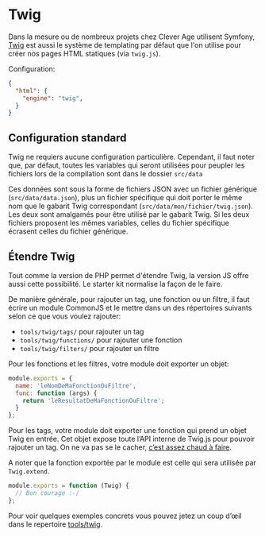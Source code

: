 
Twig
===============================================================================

Dans la mesure ou de nombreux projets chez Clever Age utilisent Symfony,
[Twig](http://twig.sensiolabs.org/) est aussi le système de templating par
défaut que l'on utilise pour créer nos pages HTML statiques (via `twig.js`).

Configuration:
```json
{
  "html": {
    "engine": "twig",
  }
}
```


Configuration standard
-------------------------------------------------------------------------------

Twig ne requiers aucune configuration particulière. Cependant, il faut noter
que, par défaut, toutes les variables qui seront utilisées pour peupler les
fichiers lors de la compilation sont dans le dossier `src/data`

Ces données sont sous la forme de fichiers JSON avec un fichier générique
(`src/data/data.json`), plus un fichier spécifique qui doit porter le même nom
que le gabarit Twig correspondant (`src/data/mon/fichier/twig.json`). Les deux
sont amalgamés pour être utilisé par le gabarit Twig. Si les deux fichiers
proposent les mêmes variables, celles du fichier spécifique écrasent celles du
fichier générique.

Étendre Twig
-------------------------------------------------------------------------------
Tout comme la version de PHP permet d'étendre Twig, la version JS offre aussi
cette possibilité. Le starter kit normalise la façon de le faire.

De manière générale, pour rajouter un tag, une fonction ou un filtre, il faut
écrire un module CommonJS et le mettre dans un des répertoires suivants selon
ce que vous voulez rajouter:

* `tools/twig/tags/` pour rajouter un tag
* `tools/twig/functions/` pour rajouter une fonction
* `tools/twig/filters/` pour rajouter un filtre

Pour les fonctions et les filtres, votre module doit exporter un objet:

```javascript
module.exports = {
  name: 'leNomDeMaFonctionOuFiltre',
  func: function (args) {
    return 'leResultatDeMaFonctionOuFiltre';
  }
};
```

Pour les tags, votre module doit exporter une fonction qui prend un objet Twig
en entrée. Cet objet expose toute l’API interne de Twig.js pour pouvoir rajouter
un tag. On ne va pas se le cacher, [c’est assez chaud à faire](https://github.com/justjohn/twig.js/wiki/Extending-twig.js-With-Custom-Tags).

A noter que la fonction exportée par le module est celle qui sera utilisée par
`Twig.extend`.

```javascript
module.exports = function (Twig) {
  // Bon courage :-/
};
```

Pour voir quelques exemples concrets vous pouvez jetez un coup d’œil dans le
repertoire [tools/twig](tools/twig).

